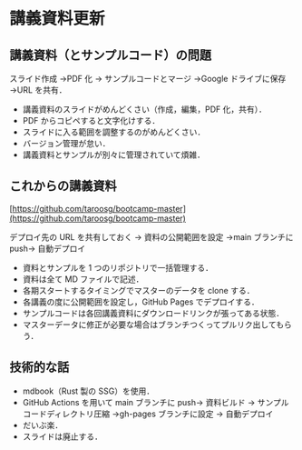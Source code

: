 # 講義資料更新

## 講義資料（とサンプルコード）の問題

スライド作成 →PDF 化 → サンプルコードとマージ →Google ドライブに保存 →URL を共有．

- 講義資料のスライドがめんどくさい（作成，編集，PDF 化，共有）．
- PDF からコピペすると文字化けする．
- スライドに入る範囲を調整するのがめんどくさい．
- バージョン管理が怠い．
- 講義資料とサンプルが別々に管理されていて煩雑．

## これからの講義資料

[https://github.com/taroosg/bootcamp-master](https://github.com/taroosg/bootcamp-master)

デプロイ先の URL を共有しておく → 資料の公開範囲を設定 →main ブランチに push→ 自動デプロイ

- 資料とサンプルを 1 つのリポジトリで一括管理する．
- 資料は全て MD ファイルで記述．
- 各期スタートするタイミングでマスターのデータを clone する．
- 各講義の度に公開範囲を設定し，GitHub Pages でデプロイする．
- サンプルコードは各回講義資料にダウンロードリンクが張ってある状態．
- マスターデータに修正が必要な場合はブランチつくってプルリク出してもらう．

## 技術的な話

- mdbook（Rust 製の SSG）を使用．
- GitHub Actions を用いて main ブランチに push→ 資料ビルド → サンプルコードディレクトリ圧縮 →gh-pages ブランチに設定 → 自動デプロイ
- だいぶ楽．
- スライドは廃止する．
